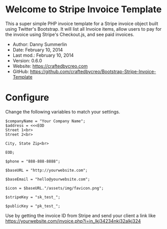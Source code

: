 Welcome to Stripe Invoice Template
==================================
This a super simple PHP invoice template for a Stripe invoice object built using Twitter's Bootstrap. It will list all Invoice items, allow users to pay for the invoice using Stripe's Checkout.js, and see paid invoices.


* Author:    Danny Summerlin
* Date:      February 10, 2014
* Last mod.: February 10, 2014
* Version:   0.6.0
* Website:   <https://craftedbycreo.com>
* GitHub:    <https://github.com/craftedbycreo/Bootstrap-Stripe-Invoice-Template>


Configure 
=========

Change the following variables to match your settings.

`$companyName = "Your Company Name";`    
`$address = <<<EOD`    
`Street 1<br>`    
`Street 2<br>`    

`City, State Zip<br>`

`EOD;`

`$phone = "888-888-8888";`

`$baseURL = "http://yourwebsite.com";`

`$baseEmail = "hello@yourwebsite.com";`

`$icon = $baseURL."/assets/img/favicon.png";`

`$stripeKey = "sk_test_";`

`$publicKey = "pk_test_";`

Use by getting the invoice ID from Stripe and send your client a link like https://yourwebsite.com/invoice.php?i=in_lkj34234nkj32alkj324